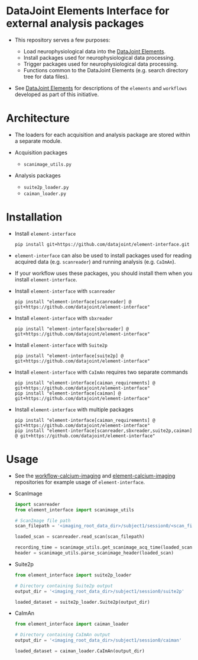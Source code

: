 # DataJoint Elements Interface for external analysis packages

+ This repository serves a few purposes:
     + Load neurophysiological data into the
 [DataJoint Elements](https://github.com/datajoint/datajoint-elements).
     + Install packages used for neurophysiological data processing.
     + Trigger packages used for neurophysiological data processing.
     + Functions common to the DataJoint Elements (e.g. search directory tree for data files).

+ See [DataJoint Elements](https://github.com/datajoint/datajoint-elements) for descriptions
 of the `elements` and `workflows` developed as part of this initiative.

# Architecture

+ The loaders for each acquisition and analysis package are stored within a separate module.

+ Acquisition packages
     + `scanimage_utils.py`

+ Analysis packages
     + `suite2p_loader.py`
     + `caiman_loader.py`

# Installation

+ Install `element-interface`
     ```
     pip install git+https://github.com/datajoint/element-interface.git
     ```

+ `element-interface` can also be used to install packages used for reading acquired data (e.g. `scanreader`) and running analysis (e.g. `CaImAn`).

+ If your workflow uses these packages, you should install them when you install `element-interface`.

+ Install `element-interface` with `scanreader`
     ```
     pip install "element-interface[scanreader] @ git+https://github.com/datajoint/element-interface"
     ```

+ Install `element-interface` with `sbxreader`
     ```
     pip install "element-interface[sbxreader] @ git+https://github.com/datajoint/element-interface"
     ```

+ Install `element-interface` with `Suite2p`
     ```
     pip install "element-interface[suite2p] @ git+https://github.com/datajoint/element-interface"
     ```

+ Install `element-interface` with `CaImAn` requires two separate commands
     ```
     pip install "element-interface[caiman_requirements] @ git+https://github.com/datajoint/element-interface"
     pip install "element-interface[caiman] @ git+https://github.com/datajoint/element-interface"
     ```

+ Install `element-interface` with multiple packages
     ```
     pip install "element-interface[caiman_requirements] @ git+https://github.com/datajoint/element-interface"
     pip install "element-interface[scanreader,sbxreader,suite2p,caiman] @ git+https://github.com/datajoint/element-interface"
     ```

# Usage

+ See the [workflow-calcium-imaging](https://github.com/datajoint/workflow-calcium-imaging) 
and [element-calcium-imaging](https://github.com/datajoint/element-calcium-imaging) 
repositories for example usage of `element-interface`.

+ ScanImage
     ```python
     import scanreader
     from element_interface import scanimage_utils

     # ScanImage file path
     scan_filepath = '<imaging_root_data_dir>/subject1/session0/<scan_filename>.tif'

     loaded_scan = scanreader.read_scan(scan_filepath)

     recording_time = scanimage_utils.get_scanimage_acq_time(loaded_scan)
     header = scanimage_utils.parse_scanimage_header(loaded_scan)
     ```

+ Suite2p
     ```python
     from element_interface import suite2p_loader

     # Directory containing Suite2p output
     output_dir = '<imaging_root_data_dir>/subject1/session0/suite2p'

     loaded_dataset = suite2p_loader.Suite2p(output_dir)
     ```

+ CaImAn
     ```python
     from element_interface import caiman_loader

     # Directory containing CaImAn output
     output_dir = '<imaging_root_data_dir>/subject1/session0/caiman'

     loaded_dataset = caiman_loader.CaImAn(output_dir)
     ```

